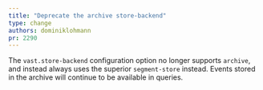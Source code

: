 ```yaml
---
title: "Deprecate the archive store-backend"
type: change
authors: dominiklohmann
pr: 2290
---
```


The `vast.store-backend` configuration option no longer supports `archive`,
and instead always uses the superior `segment-store` instead. Events stored in
the archive will continue to be available in queries.
